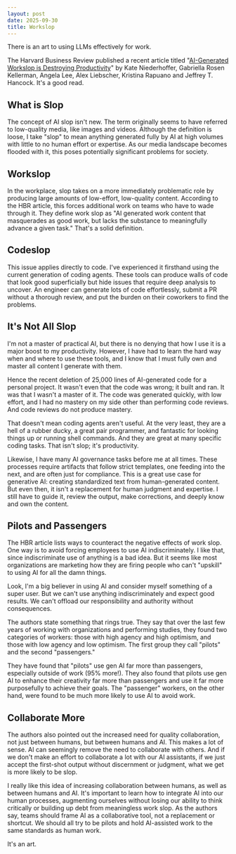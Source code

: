 ```yaml
---
layout: post
date: 2025-09-30
title: Workslop
---
```


There is an art to using LLMs effectively for work.

The Harvard Business Review published a recent article titled "[AI-Generated Workslop is Destroying Productivity](https://hbr.org/2025/09/ai-generated-workslop-is-destroying-productivity)" by Kate Niederhoffer, Gabriella Rosen Kellerman, Angela Lee, Alex Liebscher, Kristina Rapuano and Jeffrey T. Hancock. It's a good read.

## What is Slop

The concept of AI slop isn't new. The term originally seems to have referred to low-quality media, like images and videos. Although the definition is loose, I take "slop" to mean anything generated fully by AI at high volumes with little to no human effort or expertise. As our media landscape becomes flooded with it, this poses potentially significant problems for society.

## Workslop

In the workplace, slop takes on a more immediately problematic role by producing large amounts of low-effort, low-quality content. According to the HBR article, this forces additional work on teams who have to wade through it. They define work slop as "AI generated work content that masquerades as good work, but lacks the substance to meaningfully advance a given task." That's a solid definition.

## Codeslop

This issue applies directly to code. I've experienced it firsthand using the current generation of coding agents. These tools can produce walls of code that look good superficially but hide issues that require deep analysis to uncover. An engineer can generate lots of code effortlessly, submit a PR without a thorough review, and put the burden on their coworkers to find the problems.

## It's Not All Slop

I'm not a master of practical AI, but there is no denying that how I use it is a major boost to my productivity. However, I have had to learn the hard way when and where to use these tools, and I know that I must fully own and master all content I generate with them.

Hence the recent deletion of 25,000 lines of AI-generated code for a personal project. It wasn't even that the code was wrong; it built and ran. It was that I wasn't a master of it. The code was generated quickly, with low effort, and I had no mastery on my side other than performing code reviews. And code reviews do not produce mastery.

That doesn't mean coding agents aren't useful. At the very least, they are a hell of a rubber ducky, a great pair programmer, and fantastic for looking things up or running shell commands. And they are great at many specific coding tasks. That isn't slop; it's productivity.

Likewise, I have many AI governance tasks before me at all times. These processes require artifacts that follow strict templates, one feeding into the next, and are often just for compliance. This is a great use case for generative AI: creating standardized text from human-generated content. But even then, it isn't a replacement for human judgment and expertise. I still have to guide it, review the output, make corrections, and deeply know and own the content.

## Pilots and Passengers

The HBR article lists ways to counteract the negative effects of work slop. One way is to avoid forcing employees to use AI indiscriminately. I like that, since indiscriminate use of anything is a bad idea. But it seems like most organizations are marketing how they are firing people who can't "upskill" to using AI for all the damn things.

Look, I'm a big believer in using AI and consider myself something of a super user. But we can't use anything indiscriminately and expect good results. We can't offload our responsibility and authority without consequences.

The authors state something that rings true. They say that over the last few years of working with organizations and performing studies, they found two categories of workers: those with high agency and high optimism, and those with low agency and low optimism. The first group they call "pilots" and the second "passengers."

They have found that "pilots" use gen AI far more than passengers, especially outside of work (95% more!). They also found that pilots use gen AI to enhance their creativity far more than passengers and use it far more purposefully to achieve their goals. The "passenger" workers, on the other hand, were found to be much more likely to use AI to avoid work.

## Collaborate More

The authors also pointed out the increased need for quality collaboration, not just between humans, but between humans and AI. This makes a lot of sense. AI can seemingly remove the need to collaborate with others. And if we don't make an effort to collaborate a lot with our AI assistants, if we just accept the first-shot output without discernment or judgment, what we get is more likely to be slop.

I really like this idea of increasing collaboration between humans, as well as between humans and AI. It's important to learn how to integrate AI into our human processes, augmenting ourselves without losing our ability to think critically or building up debt from meaningless work slop. As the authors say, teams should frame AI as a collaborative tool, not a replacement or shortcut. We should all try to be pilots and hold AI-assisted work to the same standards as human work.

It's an art.